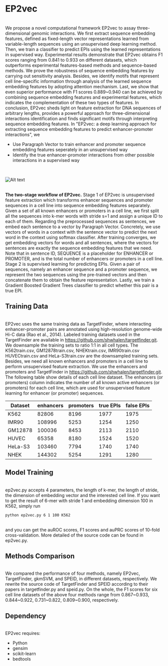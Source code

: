 #  EP2vec

</br>We propose a novel computational framework EP2vec to assay three-dimensional genomic interactions. We first extract sequence embedding features, defined as fixed-length vector representations learned from variable-length sequences using an unsupervised deep learning method. Then, we train a classifier to predict EPIs using the learned representations in supervised way. Experimental results demonstrate that EP2vec obtains F1 scores ranging from 0.841 to 0.933 on different datasets, which outperforms experimental features-based methods and sequence-based methods. We prove the robustness of sequence embedding features by carrying out sensitivity analysis. Besides, we identify motifs that represent cell line-specific information through analysis of the learned sequence embedding features by adopting attention mechanism. Last, we show that even superior performance with F1 scores 0.889~0.940 can be achieved by combining sequence embedding features and experimental features, which indicates the complementation of these two types of features. In conclusion, EP2vec sheds light on feature extraction for DNA sequences of arbitrary lengths, provides a powerful approach for three-dimensional interactions identification and finds significant motifs through interpreting sequence embedding features. In "EP2vec: a deep learning approach for extracting sequence embedding features to predict enhancer-promoter interactions", we</br>

* Use Paragraph Vector to train enhancer and promoter sequence embedding features seperately in an unsupervised way
* Identify the true enhancer-promoter interactions from other possible interactions in a supervised way
</br>

![Alt text](https://raw.githubusercontent.com/wanwenzeng/ep2vec/master/workflow.jpg)

<br><b>The two-stage workflow of EP2vec.</b> Stage 1 of EP2vec is unsupervised feature extraction which transforms enhancer sequences and promoter sequences in a cell line into sequence embedding features separately. Given a set of all known enhancers or promoters in a cell line, we first split all the sequences into k-mer words with stride s=1 and assign a unique ID to each of them. Regarding the preprocessed sequences as sentences, we embed each sentence to a vector by Paragraph Vector. Concretely, we use vectors of words in a context with the sentence vector to predict the next word in the context using softmax classifier. After training converges, we get embedding vectors for words and all sentences, where the vectors for sentences are exactly the sequence embedding features that we need. Note that in sentence ID, SEQUENCE is a placeholder for ENHANCER or PROMOTER, and  is the total number of enhancers or promoters in a cell line. Stage 2 is supervised learning for predicting EPIs. Given a pair of sequences, namely an enhancer sequence and a promoter sequence, we represent the two sequences using the pre-trained vectors and then concatenate them to obtain the feature representation. Lastly, we train a Gradient Boosted Gradient Trees classifier to predict whether this pair is a true EPI.<br>




##  Training Data

</br>EP2vec uses the same training data as TargetFinder, where interacting enhancer-promoter pairs are annotated using high-resolution genome-wide Hi-C data (Rao et al., 2014). Labeled training datasets used in the TargetFinder are available in https://github.com/shwhalen/targetfinder.git. We downsample the training sets to ratio 1:1 in all cell types. The K562train.csv, GM12878train.csv, NHEKtrain.csv, IMR90train.csv HUVECtrain.csv and HeLa-S3train.csv are the downsampled training sets. Besides, we need all known enhancers and promoters in a cell line to perform unsupervised feature extraction. We use the enhancers and promoters and TargetFinder in https://github.com/shwhalen/targetfinder.git. The following table show details of each cell line dataset. The enhancers (or promoters) column indicates the number of all known active enhancers (or promoters) for each cell line, which are used for unsupervised feature learning for enhancer (or promoter) sequences.</br>

| Dataset | enhancers | promoters | true EPIs | false EPIs|
| ------| ------ | ------ |------ | ------ |
| K562 |82806 | 8196| 1977| 1975|
| IMR90 |108996 | 5253| 1254| 1250|
| GM12878 | 100036| 8453| 2113|2110 |
| HUVEC |65358 |8180 |1524 | 1520|
|HeLa-S3 |103460 |7794 |1740 |1740 |
|NHEK| 144302| 5254| 1291| 1280|

## Model Training

</br>ep2vec.py accepts 4 parameters, the length of k-mer, the length of stride, the dimension of embedding vector and the interested cell line. If you want to get the result of 6-mer with stride 1 and embedding dimension 100 in K562, simply run</br>
```
python ep2vec.py 6 1 100 K562
```
</br>
and you can get the auROC scores, F1 scores and auPRC scores of 10-fold cross-validation. More detailed of the source code can be found in ep2vec.py.</br>

## Methods Comparison
</br>We compared the performance of four methods, namely EP2vec, TargetFinder, gkmSVM, and SPEID, in different datasets, respectively. We rewrite the source code of TargetFinder and SPEID according to their papers in targetfinder.py and speid.py. On the whole, the F1 scores for six cell line datasets of the above four methods range from 0.867~0.933, 0.844~0.922, 0.731~0.822, 0.809~0.900, respectively.</br>

## Dependency

</br>EP2vec requires:

* Python
* gensim
* scikit-learn  
* bedtools

</br>




